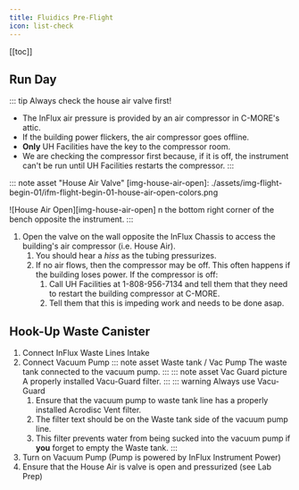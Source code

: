 ```yaml
---
title: Fluidics Pre-Flight
icon: list-check
---
```




<!-- Reference Links -->
<!-- Usage -->
<!-- [img-label]: ./assets/filename.png -->
<!-- ![Caption Text][img-label] -->
<!-- Assets -->

<!-- URLs -->

<!-- End Ref Links -->


[[toc]]


## Run Day

::: tip Always check the house air valve first!
-   The InFlux air pressure is provided by an air compressor in C-MORE's attic. 
-   If the building power flickers, the air compressor goes offline. 
-   **Only** UH Facilities have the key to the compressor room. 
-   We are checking the compressor first because, if it is off, the instrument can't be run until UH Facilities restarts the compressor.
:::


::: note asset "House Air Valve"
[img-house-air-open]: ./assets/img-flight-begin-01/ifm-flight-begin-01-house-air-open-colors.png

![House Air Open][img-house-air-open]
n the bottom right corner of the bench opposite the instrument.
:::

1. Open the valve on the wall opposite the InFlux Chassis to access the building's air compressor (i.e. House Air).
    1. You should hear a *hiss* as the tubing pressurizes.
    2. If no air flows, then the compressor may be off. This often happens if the building loses power. If the compressor is off:
        1. Call UH Facilities at 1-808-956-7134 and tell them that they need to restart the building compressor at C-MORE.
        2. Tell them that this is impeding work and needs to be done asap.


## Hook-Up Waste Canister

1.  Connect InFlux Waste Lines Intake
2.  Connect Vacuum Pump
    ::: note asset Waste tank / Vac Pump
    The waste tank connected to the vacuum pump.
    :::
    ::: note asset Vac Guard picture
    A properly installed Vacu-Guard filter.
    :::
    ::: warning Always use Vacu-Guard
    1.  Ensure that the vacuum pump to waste tank line has a properly installed Acrodisc Vent filter. 
    2.  The filter text should be on the Waste tank side of the vacuum pump line.
    3.  This filter prevents water from being sucked into the vacuum pump if **you** forget to empty the Waste tank.
    :::
3.  Turn on Vacuum Pump (Pump is powered by InFlux Instrument Power)
4.  Ensure that the House Air is valve is open and pressurized (see Lab Prep)
